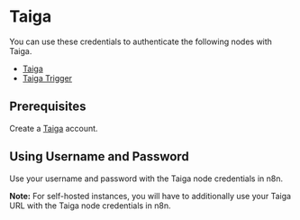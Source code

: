 # Taiga

You can use these credentials to authenticate the following nodes with Taiga.

- [Taiga](/integrations/builtin/app-nodes/n8n-nodes-base.taiga/)
- [Taiga Trigger](/integrations/builtin/trigger-nodes/n8n-nodes-base.taigatrigger/)

## Prerequisites

Create a [Taiga](https://taiga.io/) account.

## Using Username and Password

Use your username and password with the Taiga node credentials in n8n.

**Note:** For self-hosted instances, you will have to additionally use your Taiga URL with the Taiga node credentials in n8n.
